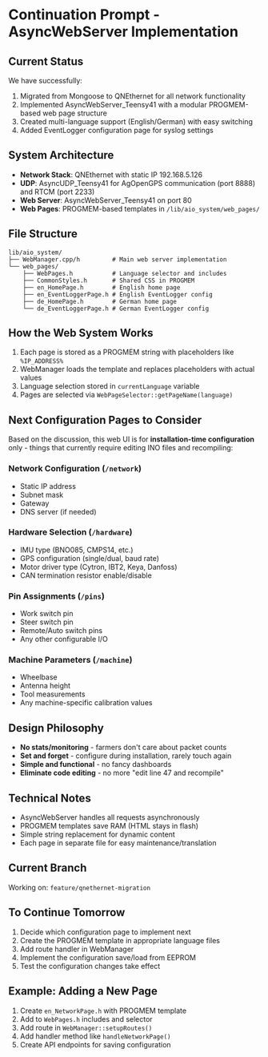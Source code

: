 # Continuation Prompt - AsyncWebServer Implementation

## Current Status
We have successfully:
1. Migrated from Mongoose to QNEthernet for all network functionality
2. Implemented AsyncWebServer_Teensy41 with a modular PROGMEM-based web page structure
3. Created multi-language support (English/German) with easy switching
4. Added EventLogger configuration page for syslog settings

## System Architecture
- **Network Stack**: QNEthernet with static IP 192.168.5.126
- **UDP**: AsyncUDP_Teensy41 for AgOpenGPS communication (port 8888) and RTCM (port 2233)
- **Web Server**: AsyncWebServer_Teensy41 on port 80
- **Web Pages**: PROGMEM-based templates in `/lib/aio_system/web_pages/`

## File Structure
```
lib/aio_system/
├── WebManager.cpp/h         # Main web server implementation
└── web_pages/
    ├── WebPages.h           # Language selector and includes
    ├── CommonStyles.h       # Shared CSS in PROGMEM
    ├── en_HomePage.h        # English home page
    ├── en_EventLoggerPage.h # English EventLogger config
    ├── de_HomePage.h        # German home page
    └── de_EventLoggerPage.h # German EventLogger config
```

## How the Web System Works
1. Each page is stored as a PROGMEM string with placeholders like `%IP_ADDRESS%`
2. WebManager loads the template and replaces placeholders with actual values
3. Language selection stored in `currentLanguage` variable
4. Pages are selected via `WebPageSelector::getPageName(language)`

## Next Configuration Pages to Consider
Based on the discussion, this web UI is for **installation-time configuration** only - things that currently require editing INO files and recompiling:

### Network Configuration (`/network`)
- Static IP address
- Subnet mask
- Gateway
- DNS server (if needed)

### Hardware Selection (`/hardware`)
- IMU type (BNO085, CMPS14, etc.)
- GPS configuration (single/dual, baud rate)
- Motor driver type (Cytron, IBT2, Keya, Danfoss)
- CAN termination resistor enable/disable

### Pin Assignments (`/pins`)
- Work switch pin
- Steer switch pin
- Remote/Auto switch pins
- Any other configurable I/O

### Machine Parameters (`/machine`)
- Wheelbase
- Antenna height
- Tool measurements
- Any machine-specific calibration values

## Design Philosophy
- **No stats/monitoring** - farmers don't care about packet counts
- **Set and forget** - configure during installation, rarely touch again
- **Simple and functional** - no fancy dashboards
- **Eliminate code editing** - no more "edit line 47 and recompile"

## Technical Notes
- AsyncWebServer handles all requests asynchronously
- PROGMEM templates save RAM (HTML stays in flash)
- Simple string replacement for dynamic content
- Each page in separate file for easy maintenance/translation

## Current Branch
Working on: `feature/qnethernet-migration`

## To Continue Tomorrow
1. Decide which configuration page to implement next
2. Create the PROGMEM template in appropriate language files
3. Add route handler in WebManager
4. Implement the configuration save/load from EEPROM
5. Test the configuration changes take effect

## Example: Adding a New Page
1. Create `en_NetworkPage.h` with PROGMEM template
2. Add to `WebPages.h` includes and selector
3. Add route in `WebManager::setupRoutes()`
4. Add handler method like `handleNetworkPage()`
5. Create API endpoints for saving configuration